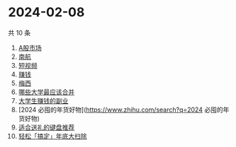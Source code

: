 # 2024-02-08

共 10 条

<!-- BEGIN -->
<!-- 最后更新时间 Thu Feb 08 2024 09:42:40 GMT+0800 (China Standard Time) -->

1. [A股市场](https://www.zhihu.com/search?q=A股市场)
1. [南航](https://www.zhihu.com/search?q=南航)
1. [短视频](https://www.zhihu.com/search?q=短视频)
1. [赚钱](https://www.zhihu.com/search?q=赚钱)
1. [梅西](https://www.zhihu.com/search?q=梅西)
1. [哪些大学最应该合并](https://www.zhihu.com/search?q=哪些大学最应该合并)
1. [大学生赚钱的副业](https://www.zhihu.com/search?q=大学生赚钱的副业)
1. [2024 必囤的年货好物](https://www.zhihu.com/search?q=2024 必囤的年货好物)
1. [适合送礼的键盘推荐](https://www.zhihu.com/search?q=适合送礼的键盘推荐)
1. [轻松「搞定」年底大扫除](https://www.zhihu.com/search?q=轻松「搞定」年底大扫除)

<!-- END -->
